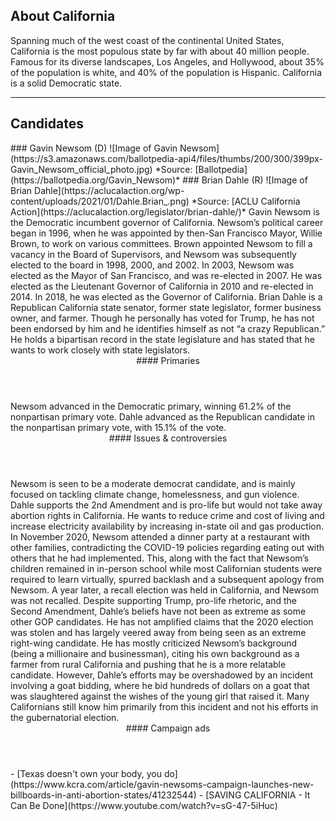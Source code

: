 ## About California
Spanning much of the west coast of the continental United States, California is the most populous state by far with about 40 million people. Famous for its diverse landscapes, Los Angeles, and Hollywood, about 35% of the population is white, and 40% of the population is Hispanic. California is a solid Democratic state. 

---

## Candidates

<Grid>
  <Box>
    ### Gavin Newsom (D)
    ![Image of Gavin Newsom](https://s3.amazonaws.com/ballotpedia-api4/files/thumbs/200/300/399px-Gavin_Newsom_official_photo.jpg)
    *Source: [Ballotpedia](https://ballotpedia.org/Gavin_Newsom)*
  </Box>
  <Box>
    ### Brian Dahle (R)
    ![Image of Brian Dahle](https://aclucalaction.org/wp-content/uploads/2021/01/Dahle.Brian_.png)
    *Source: [ACLU California Action](https://aclucalaction.org/legislator/brian-dahle/)*
  </Box>

  <Box>
    Gavin Newsom is the Democratic incumbent governor of California. Newsom’s political career began in 1996, when he was appointed by then-San Francisco Mayor, Willie Brown, to work on various committees. Brown appointed Newsom to fill a vacancy in the Board of Supervisors, and Newsom was subsequently elected to the board in 1998, 2000, and 2002. In 2003, Newsom was elected as the Mayor of San Francisco, and was re-elected in 2007. He was elected as the Lieutenant Governor of California in 2010 and re-elected in 2014. In 2018, he was elected as the Governor of California. 
  </Box>
  <Box>
    Brian Dahle is a Republican California state senator, former state legislator, former business owner, and farmer. Though he personally has voted for Trump, he has not been endorsed by him and he identifies himself as not “a crazy Republican.” He holds a bipartisan record in the state legislature and has stated that he wants to work closely with state legislators.
  </Box>

  <Header>
    #### Primaries
  </Header>
  <Box>
    Newsom advanced in the Democratic primary, winning 61.2% of the nonpartisan primary vote.
  </Box>
  <Box>
    Dahle advanced as the Republican candidate in the nonpartisan primary vote, with 15.1% of the vote. 
  </Box>

  <Header>
    #### Issues & controversies
  </Header>

  <WideBox>
    Newsom is seen to be a moderate democrat candidate, and is mainly focused on tackling climate change, homelessness, and gun violence. 
Dahle supports the 2nd Amendment and is pro-life but would not take away abortion rights in California. He wants to reduce crime and cost of living and increase electricity availability by increasing in-state oil and gas production. 
In November 2020, Newsom attended a dinner party at a restaurant with other families, contradicting the COVID-19 policies regarding eating out with others that he had implemented. This, along with the fact that Newsom’s children remained in in-person school while most Californian students were required to learn virtually, spurred backlash and a subsequent apology from Newsom. A year later, a recall election was held in California, and Newsom was not recalled. 
Despite supporting Trump, pro-life rhetoric, and the Second Amendment, Dahle’s beliefs have not been as extreme as some other GOP candidates. He has not amplified claims that the 2020 election was stolen and has largely veered away from being seen as an extreme right-wing candidate. He has mostly criticized Newsom’s background (being a millionaire and businessman), citing his own background as a farmer from rural California and pushing that he is a more relatable candidate. 
However, Dahle’s efforts may be overshadowed by an incident involving a goat bidding, where he bid hundreds of dollars on a goat that was slaughtered against the wishes of the young girl that raised it. Many Californians still know him primarily from this incident and not his efforts in the gubernatorial election. 
  </WideBox>
 
  <Header>
    #### Campaign ads
  </Header>
  <Box>
    - [Texas doesn't own your body, you do](https://www.kcra.com/article/gavin-newsoms-campaign-launches-new-billboards-in-anti-abortion-states/41232544)
  </Box>
  <Box>
    - [SAVING CALIFORNIA - It Can Be Done](https://www.youtube.com/watch?v=sG-47-5iHuc)
  </Box>
</Grid>
